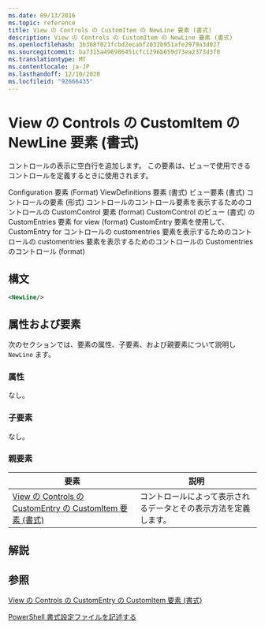 ```yaml
---
ms.date: 09/13/2016
ms.topic: reference
title: View の Controls の CustomItem の NewLine 要素 (書式)
description: View の Controls の CustomItem の NewLine 要素 (書式)
ms.openlocfilehash: 3b368f021fcbd2ecabf2032b951afe2979a3d027
ms.sourcegitcommit: ba7315a496986451cfc1296b659d73ea2373d3f0
ms.translationtype: MT
ms.contentlocale: ja-JP
ms.lasthandoff: 12/10/2020
ms.locfileid: "92666435"
---
```

# <a name="newline-element-for-customitem-for-controls-for-view-format"></a>View の Controls の CustomItem の NewLine 要素 (書式)

コントロールの表示に空白行を追加します。 この要素は、ビューで使用できるコントロールを定義するときに使用されます。

Configuration 要素 (Format) ViewDefinitions 要素 (書式) ビュー要素 (書式) コントロールの要素 (形式) コントロールのコントロール要素を表示するためのコントロールの CustomControl 要素 (format) CustomControl のビュー (書式) の CustomEntries 要素 for view (format) CustomEntry 要素を使用して、CustomEntry for コントロールの customentries 要素を表示するためのコントロールの customentries 要素を表示するためのコントロールの Customentries のコントロール (format)

## <a name="syntax"></a>構文

```xml
<NewLine/>
```

## <a name="attributes-and-elements"></a>属性および要素

次のセクションでは、要素の属性、子要素、および親要素について説明し `NewLine` ます。

### <a name="attributes"></a>属性

なし。

### <a name="child-elements"></a>子要素

なし。

### <a name="parent-elements"></a>親要素

|要素|説明|
|-------------|-----------------|
|[View の Controls の CustomEntry の CustomItem 要素 (書式)](./customitem-element-for-customentry-for-controls-for-view-format.md)|コントロールによって表示されるデータとその表示方法を定義します。|

## <a name="remarks"></a>解説

## <a name="see-also"></a>参照

[View の Controls の CustomEntry の CustomItem 要素 (書式)](./customitem-element-for-customentry-for-controls-for-view-format.md)

[PowerShell 書式設定ファイルを記述する](./writing-a-powershell-formatting-file.md)
